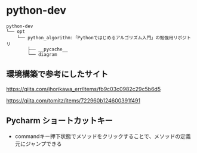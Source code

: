 # python-dev

````
python-dev
└── opt 
    └── python_algorithm:「Pythonではじめるアルゴリズム入門」の勉強用リポジトリ 
        ├── __pycache__
        └── diagram
````

## 環境構築で参考にしたサイト
https://qiita.com/jhorikawa_err/items/fb9c03c0982c29c5b6d5

https://qiita.com/tomitz/items/722960b124600391f491

## Pycharm ショートカットキー

- commandキー押下状態でメソッドをクリックすることで、メソッドの定義元にジャンプできる